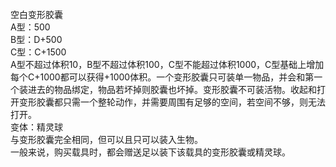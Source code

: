 <title>空白变形胶囊</title>
<meta name="GENERATOR" content="WinCHM">
<meta http-equiv="Content-Type" content="text/html; charset=gb2312">
<br>空白变形胶囊
<br>A型：500
<br>B型：D+500
<br>C型：C+1500
<br>A型不超过体积10，B型不超过体积100，C型不能超过体积1000，C型基础上增加每个C+1000都可以获得+1000体积。一个变形胶囊只可装单一物品，并会和第一个装进去的物品绑定，物品若坏掉则胶囊也坏掉。变形胶囊不可装活物。收起和打开变形胶囊都只需一个整轮动作，并需要周围有足够的空间，若空间不够，则无法打开。
<br>变体：精灵球
<br>与变形胶囊完全相同，但可以且只可以装入生物。
<br>一般来说，购买载具时，都会赠送足以装下该载具的变形胶囊或精灵球。